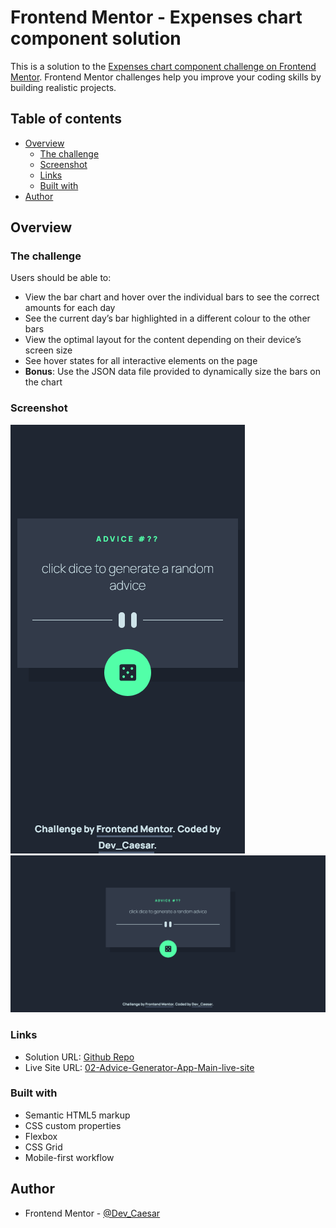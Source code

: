 # Frontend Mentor - Expenses chart component solution

This is a solution to the [Expenses chart component challenge on Frontend Mentor](https://www.frontendmentor.io/challenges/expenses-chart-component-e7yJBUdjwt). Frontend Mentor challenges help you improve your coding skills by building realistic projects.

## Table of contents

- [Overview](#overview)
  - [The challenge](#the-challenge)
  - [Screenshot](#screenshot)
  - [Links](#links)
  - [Built with](#built-with)
- [Author](#author)

## Overview

### The challenge

Users should be able to:

- View the bar chart and hover over the individual bars to see the correct amounts for each day
- See the current day’s bar highlighted in a different colour to the other bars
- View the optimal layout for the content depending on their device’s screen size
- See hover states for all interactive elements on the page
- **Bonus**: Use the JSON data file provided to dynamically size the bars on the chart

### Screenshot

![](./design/screenshot-mobile.png)
![](./design/screenshot-desktop.png)

### Links

- Solution URL: [Github Repo](https://your-solution-url.com)
- Live Site URL: [02-Advice-Generator-App-Main-live-site](https://dev-caesar.github.io/01-Expenses-Chart-Component-Main/)

### Built with

- Semantic HTML5 markup
- CSS custom properties
- Flexbox
- CSS Grid
- Mobile-first workflow

## Author

- Frontend Mentor - [@Dev_Caesar](https://www.frontendmentor.io/profile/Dev-Caesar)
